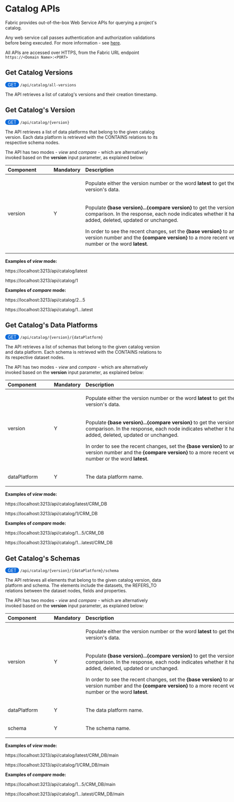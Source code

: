 # Catalog APIs

Fabric provides out-of-the-box Web Service APIs for querying a project's catalog.

Any web service call passes authentication and authorization validations before being executed. For more information - see [here](/articles/26_fabric_security/05_fabric_webservices_security.md).

All APIs are accessed over HTTPS, from the Fabric URL endpoint `https://<Domain Name>:<PORT>`



## Get Catalog Versions

<span style="border-radius: 2em; background-color: #0969da; padding: 0 8px; color:white">GET</span>   `/api/catalog/all-versions`

The API retrieves a list of catalog's versions and their creation timestamp.



## Get Catalog's Version

<span style="border-radius: 2em; background-color: #0969da; padding: 0 8px; color:white">GET</span>   `/api/catalog/{version}`

The API retrieves a list of data platforms that belong to the given catalog version. Each data platform is retrieved with the CONTAINS relations to its respective schema nodes. 

The API has two modes - *view* and *compare* - which are alternatively invoked based on the **version** input parameter, as explained below:

<table style="width: 800px;">
<thead>
<tr>
<th style="text-align: left;" width="100pxl"><strong>Component</strong></th>
<th style="text-align: left;" width="50pxl"><strong>Mandatory</strong></th>
<th style="text-align: left;" width="650pxl"><strong>Description</strong></th>
</tr>
</thead>
<tbody>
<tr>
<td style="width: 141.047px;" rowspan="2">version</td>
<td style="width: 83.7969px;" rowspan="2">Y</td>
<td style="width: 400.156px;">
    <p>Populate either the version number or the word <strong>latest</strong> to get the version's data.</p>
</td>
</tr>
<tr>
<td style="width: 400.156px;">
    <p>Populate <strong>{base version}...{compare version}</strong> to get the versions comparison. In the response, each node indicates whether it has been added, deleted, updated or unchanged.</p>
    <p>In order to see the recent changes, set the <strong>{base version}</strong> to an older version number and the <strong>{compare version}</strong> to a more recent version number or the word <strong>latest</strong>. 
    </p></td>
</tr>
</tbody>
</table>

**Examples of *view* mode:**

https://localhost:3213/api/catalog/latest

https://localhost:3213/api/catalog/1

**Examples of *compare* mode:**

https://localhost:3213/api/catalog/2...5

https://localhost:3213/api/catalog/1...latest



## Get Catalog's Data Platforms

<span style="border-radius: 2em; background-color: #0969da; padding: 0 8px; color:white">GET</span>   `/api/catalog/{version}/{dataPlatform}`

The API retrieves a list of schemas that belong to the given catalog version and data platform. Each schema is retrieved with the CONTAINS relations to its respective dataset nodes. 

The API has two modes - *view* and *compare* - which are alternatively invoked based on the **version** input parameter, as explained below:

<table style="width: 800px;">
<thead>
<tr>
<th style="text-align: left;" width="100pxl"><strong>Component</strong></th>
<th style="text-align: left;" width="50pxl"><strong>Mandatory</strong></th>
<th style="text-align: left;" width="650pxl"><strong>Description</strong></th>
</tr>
</thead>
<tbody>
<tr>
<td style="width: 141.047px;" rowspan="2">version</td>
<td style="width: 83.7969px;" rowspan="2">Y</td>
<td style="width: 400.156px;">
<p>Populate either the version number or the word <strong>latest</strong> to get the version's data.</p>
</td>
</tr>
<tr>
<td style="width: 400.156px;">
<p>Populate <strong>{base version}...{compare version}</strong> to get the versions comparison. In the response, each node indicates whether it has been added, deleted, updated or unchanged.</p>
<p>In order to see the recent changes, set the <strong>{base version}</strong> to an older version number and the <strong>{compare version}</strong> to a more recent version number or the word <strong>latest</strong>.</p>
</td>
</tr>
<tr>
<td style="width: 141.047px;">dataPlatform</td>
<td style="width: 83.7969px;">Y</td>
<td style="width: 400.156px;">
<p>The data platform name.</p>
</td>
</tr>
</tbody>
</table>

**Examples of *view* mode:**

https://localhost:3213/api/catalog/latest/CRM_DB

https://localhost:3213/api/catalog/1/CRM_DB

**Examples of *compare* mode:**

https://localhost:3213/api/catalog/1...5/CRM_DB

https://localhost:3213/api/catalog/1...latest/CRM_DB



## Get Catalog's Schemas

<span style="border-radius: 2em; background-color: #0969da; padding: 0 8px; color:white">GET</span>   `/api/catalog/{version}/{dataPlatform}/schema`

The API retrieves all elements that belong to the given catalog version, data platform and schema. The elements include the datasets, the REFERS_TO relations between the dataset nodes, fields and properties. 

The API has two modes - *view* and *compare* - which are alternatively invoked based on the **version** input parameter, as explained below:

<table style="width: 800px;">
<thead>
<tr>
<th style="text-align: left;" width="100pxl"><strong>Component</strong></th>
<th style="text-align: left;" width="50pxl"><strong>Mandatory</strong></th>
<th style="text-align: left;" width="650pxl"><strong>Description</strong></th>
</tr>
</thead>
<tbody>
<tr>
<td style="width: 141.047px;" rowspan="2">version</td>
<td style="width: 83.7969px;" rowspan="2">Y</td>
<td style="width: 400.156px;">
<p>Populate either the version number or the word <strong>latest</strong> to get the version's data.</p>
</td>
</tr>
<tr>
<td style="width: 400.156px;">
<p>Populate <strong>{base version}...{compare version}</strong> to get the versions comparison. In the response, each node indicates whether it has been added, deleted, updated or unchanged.</p>
<p>In order to see the recent changes, set the <strong>{base version}</strong> to an older version number and the <strong>{compare version}</strong> to a more recent version number or the word <strong>latest</strong>.</p>
</td>
</tr>
<tr>
<td style="width: 141.047px;">dataPlatform</td>
<td style="width: 83.7969px;">Y</td>
<td style="width: 400.156px;">
<p>The data platform name.</p>
</td>
</tr>
<tr>
<td style="width: 141.047px;">schema</td>
<td style="width: 83.7969px;">Y</td>
<td style="width: 400.156px;">
<p>The schema name.</p>
</td>
</tr>
</tbody>
</table>

**Examples of *view* mode:**

https://localhost:3213/api/catalog/latest/CRM_DB/main

https://localhost:3213/api/catalog/1/CRM_DB/main

**Examples of *compare* mode:**

https://localhost:3213/api/catalog/1...5/CRM_DB/main

https://localhost:3213/api/catalog/1...latest/CRM_DB/main
